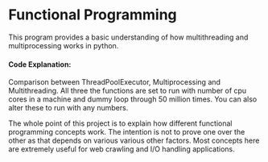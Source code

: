 # Functional Programming

This program provides a basic understanding of how multithreading and multiprocessing works in python.

#### Code Explanation: 
Comparison between ThreadPoolExecutor, Multiprocessing and Multithreading. All three the functions are set to run 
with number of cpu cores in a machine and dummy loop through 50 million times. 
You can also alter these to run with any numbers.


The whole point of this project is to explain how different functional programming concepts work. The intention is 
not to prove one over the other as that depends on various various other factors. Most concepts here are extremely 
useful for web crawling and I/O handling applications.